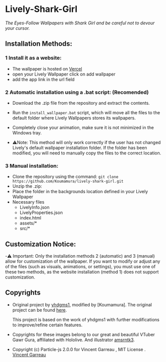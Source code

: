 # Lively-Shark-Girl

*The Eyes-Follow Wallpapers with Shark Girl and be careful not to devour your cursor.*

## Installation Methods:

### 1 Install it as a website:
  - The wallpaper is hosted on [Vercel](https://lively-shark-girl.vercel.app/)  
  - open your Lively Wallpaper click on add wallpaper
  - add the app link in the url field
     
### 2 Automatic installation using a .bat script: (Recomended)

   - Download the .zip file from the repository and extract the contents.

   - Run the `install_wallpaper.bat` script, which will move all the files to the default folder where Lively Wallpapers stores its wallpapers.

   - Completely close your animation, make sure it is not minimized in the Windows tray.

   - ⚠️Note: This method will only work correctly if the user has not changed Lively's default wallpaper installation folder. If the folder has been modified, you will need to manually copy the files to the correct location.
### 3 Manual installation: 
  - Clone the repository using the  command: ``git clone https://github.com/Koumamura/lively-shark-girl.git ``
  - Unzip the .zip:
  - Place the folder in the backgrounds location defined in your Lively Wallpaper
  - Necessary files
    - LivelyInfo.json
    - LivelyProperties.json
    - index.html
    - assets/*
    - src/*

## Customization Notice:

  -⚠️ Important: Only the installation methods 2 (automatic) and 3 (manual) allow for customization of the wallpaper. If you want to modify or adjust any of the files (such as visuals, animations, or settings), you must use one of these two methods, as the website installation (method 1) does not support customization.

## Copyrights

- Original project by [yhdgms1](https://github.com/yhdgms1), modified by [Koumamura]. The original project can be found [here](https://github.com/yhdgms1/lively-shark-girl).

  This project is based on the work of yhdgms1 with further modifications to improve/refine certain features.

- Copyrights for these images belong to our great and beautiful VTuber Gawr Gura, affiliated with Hololive. And illustrator [amsrntk3](https://twitter.com/amsrntk3).

- Copyright (c) Particle-js  2.0.0  for Vincent Garreau , MIT License . [Vincent Garreau](https://github.com/VincentGarreau/particles.js?tab=MIT-1-ov-file)

